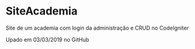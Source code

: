 # SiteAcademia
Site de um academia com login da administração e CRUD no CodeIgniter

Upado em 03/03/2019 no GitHub
